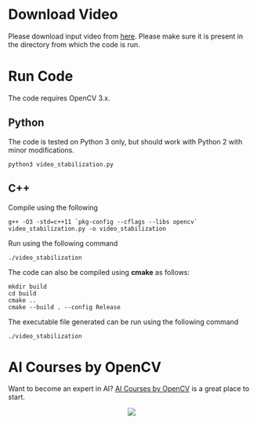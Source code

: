 # Download Video

Please download input video from [here](https://drive.google.com/file/d/1l-dFUMD4Q9CzCbRuqYp0DIMjdFICJQT0/view?usp=sharing). Please make sure it is present in the directory from which the code is run.

# Run Code 
The code requires OpenCV 3.x. 

## Python 
The code is tested on Python 3 only, but should work with Python 2 with minor modifications. 

```
python3 video_stabilization.py
```

## C++ 
Compile using the following
```
g++ -O3 -std=c++11 `pkg-config --cflags --libs opencv` video_stabilization.py -o video_stabilization
```
Run using the following command 
```
./video_stabilization
```
The code can also be compiled using **cmake** as follows:

```
mkdir build
cd build
cmake ..
cmake --build . --config Release
```

The executable file generated can be run using the following command

```
./video_stabilization
```


# AI Courses by OpenCV

Want to become an expert in AI? [AI Courses by OpenCV](https://opencv.org/courses/) is a great place to start. 

<a href="https://opencv.org/courses/">
<p align="center"> 
<img src="https://www.learnopencv.com/wp-content/uploads/2020/04/AI-Courses-By-OpenCV-Github.png">
</p>
</a>
